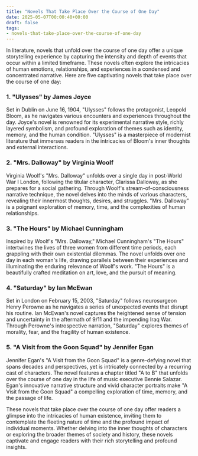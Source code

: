 ```yaml
---
title: "Novels That Take Place Over the Course of One Day"
date: 2025-05-07T00:00:40+00:00
draft: false
tags: 
- novels-that-take-place-over-the-course-of-one-day
---
```


In literature, novels that unfold over the course of one day offer a unique storytelling experience by capturing the intensity and depth of events that occur within a limited timeframe. These novels often explore the intricacies of human emotions, relationships, and experiences in a condensed and concentrated narrative. Here are five captivating novels that take place over the course of one day:

### 1. "Ulysses" by James Joyce

Set in Dublin on June 16, 1904, "Ulysses" follows the protagonist, Leopold Bloom, as he navigates various encounters and experiences throughout the day. Joyce's novel is renowned for its experimental narrative style, richly layered symbolism, and profound exploration of themes such as identity, memory, and the human condition. "Ulysses" is a masterpiece of modernist literature that immerses readers in the intricacies of Bloom's inner thoughts and external interactions.

### 2. "Mrs. Dalloway" by Virginia Woolf

Virginia Woolf's "Mrs. Dalloway" unfolds over a single day in post-World War I London, following the titular character, Clarissa Dalloway, as she prepares for a social gathering. Through Woolf's stream-of-consciousness narrative technique, the novel delves into the minds of various characters, revealing their innermost thoughts, desires, and struggles. "Mrs. Dalloway" is a poignant exploration of memory, time, and the complexities of human relationships.

### 3. "The Hours" by Michael Cunningham

Inspired by Woolf's "Mrs. Dalloway," Michael Cunningham's "The Hours" intertwines the lives of three women from different time periods, each grappling with their own existential dilemmas. The novel unfolds over one day in each woman's life, drawing parallels between their experiences and illuminating the enduring relevance of Woolf's work. "The Hours" is a beautifully crafted meditation on art, love, and the pursuit of meaning.

### 4. "Saturday" by Ian McEwan

Set in London on February 15, 2003, "Saturday" follows neurosurgeon Henry Perowne as he navigates a series of unexpected events that disrupt his routine. Ian McEwan's novel captures the heightened sense of tension and uncertainty in the aftermath of 9/11 and the impending Iraq War. Through Perowne's introspective narration, "Saturday" explores themes of morality, fear, and the fragility of human existence.

### 5. "A Visit from the Goon Squad" by Jennifer Egan

Jennifer Egan's "A Visit from the Goon Squad" is a genre-defying novel that spans decades and perspectives, yet is intricately connected by a recurring cast of characters. The novel features a chapter titled "A to B" that unfolds over the course of one day in the life of music executive Bennie Salazar. Egan's innovative narrative structure and vivid character portraits make "A Visit from the Goon Squad" a compelling exploration of time, memory, and the passage of life.

These novels that take place over the course of one day offer readers a glimpse into the intricacies of human existence, inviting them to contemplate the fleeting nature of time and the profound impact of individual moments. Whether delving into the inner thoughts of characters or exploring the broader themes of society and history, these novels captivate and engage readers with their rich storytelling and profound insights.